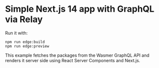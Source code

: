# Simple Next.js 14 app with GraphQL via Relay

Run it with:

```
npm run edge:build
npm run edge:preview
```

This example fetches the packages from the Wasmer GraphQL API
and renders it server side using React Server Components and Next.js.

